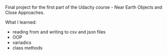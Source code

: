 Final project for the first part of the Udacity course - Near Earth Objects and Close Approaches.

What I learned:

- reading from and writing to csv and json files
- OOP
- variadics
- class methods
